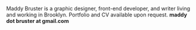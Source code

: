 Maddy Bruster is a graphic designer, front-end developer, and writer living and working in Brooklyn. 
Portfolio and CV available upon request.
**maddy dot bruster at gmail.com**
